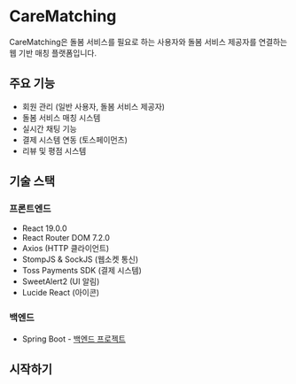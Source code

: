 # CareMatching

CareMatching은 돌봄 서비스를 필요로 하는 사용자와 돌봄 서비스 제공자를 연결하는 웹 기반 매칭 플랫폼입니다.

## 주요 기능

- 회원 관리 (일반 사용자, 돌봄 서비스 제공자)
- 돌봄 서비스 매칭 시스템
- 실시간 채팅 기능
- 결제 시스템 연동 (토스페이먼츠)
- 리뷰 및 평점 시스템

## 기술 스택

### 프론트엔드

- React 19.0.0
- React Router DOM 7.2.0
- Axios (HTTP 클라이언트)
- StompJS & SockJS (웹소켓 통신)
- Toss Payments SDK (결제 시스템)
- SweetAlert2 (UI 알림)
- Lucide React (아이콘)

### 백엔드

- Spring Boot - [백엔드 프로젝트](https://github.com/Jaehyuk-Lee/carematching-backend)

## 시작하기

### 필수 조건
- Node.js (최신 LTS 버전 권장)
- npm 또는 yarn

### 설치 및 실행

1. 저장소 클론
```bash
git clone https://github.com/Jaehyuk-Lee/carematching-front.git
cd carematching-front
```

2. 의존성 설치
```bash
npm install
# 또는
yarn install
```

3. 개발 서버 실행
```bash
npm start
# 또는
yarn start
```

4. 프로덕션 빌드
```bash
npm run build:prod
# 또는
yarn build:prod
```

## 환경 설정

- 개발 환경 실행: `npm start` (기본값: http://localhost:3000)
- 프로덕션 환경: `npm run build:prod` (환경 변수: `.env.production`)

## 배포

프로젝트는 GitHub Actions를 통해 자동 배포됩니다. `.github`과 `deployment` 디렉토리에서 배포 관련 설정을 확인할 수 있습니다.
